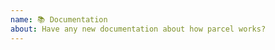 ```yaml
---
name: 📚 Documentation
about: Have any new documentation about how parcel works?
---
```


<!---
Thanks for filing a pull request 😄 ! Before you submit, please read the following:

⚠️ This is not the docs repo file an issue/PR here: https://github.com/parcel-bundler/website ⚠️
-->

<!-- Love parcel? Please consider supporting our collective:
👉  https://opencollective.com/parcel/donate -->
